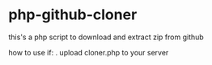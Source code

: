 # php-github-cloner
this's a php script to download and extract zip from github

how to use if:
  . upload cloner.php to your server
